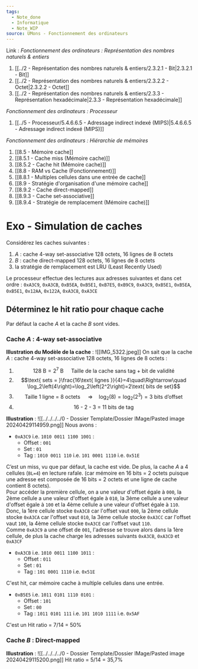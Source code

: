 ```yaml
---
tags:
  - Note_done
  - Informatique
  - Note_WIP
source: UMons - Fonctionnement des ordinateurs
---
```


Link :
_Fonctionnement des ordinateurs : Représentation des nombres naturels & entiers_
1. [[../2 - Représentation des nombres naturels & entiers/2.3.2.1 - Bit|2.3.2.1 - Bit]]
2. [[../2 - Représentation des nombres naturels & entiers/2.3.2.2 - Octet|2.3.2.2 - Octet]]
3. [[../2 - Représentation des nombres naturels & entiers/2.3.3 - Représentation hexadécimale|2.3.3 - Représentation hexadécimale]]

_Fonctionnement des ordinateurs : Processeur_
1. [[../5 - Processeur/5.4.6.6.5 - Adressage indirect indexé (MIPS)|5.4.6.6.5 - Adressage indirect indexé (MIPS)]]

_Fonctionnement des ordinateurs : Hiérarchie de mémoires_
1. [[8.5 - Mémoire cache]]
2. [[8.5.1 - Cache miss (Mémoire cache)]]
3. [[8.5.2 - Cache hit (Mémoire cache)]]
4. [[8.8 - RAM vs Cache (Fonctionnement)]]
5. [[8.8.1 - Multiples cellules dans une entrée de cache]]
6. [[8.9 - Stratégie d'organisation d'une mémoire cache]]
7. [[8.9.2 - Cache direct-mapped]]
8. [[8.9.3 - Cache set-associative]]
9. [[8.9.4 - Stratégie de remplacement (Mémoire cache)]]

# Exo - Simulation de caches
Considérez les caches suivantes :
1. $A$ : cache 4-way set-associative 128 octets, 16 lignes de 8 octets 
2. $B$ : cache direct-mapped 128 octets, 16 lignes de 8 octets 
3. la stratégie de remplacement est LRU (Least Recently Used)

Le processeur effectue des lectures aux adresses suivantes et dans cet ordre : `0xA3C9`, `0xA3CB`, `0xB5EA`, `0xB5E1`, `0xB7E5`, `0xB9C9`, `0xA3C9`, `0xB5E1`, `0xB5EA`, `0xB5E1`, `0x12AA`, `0x122A`, `0xA3C8`, `0xA3CE`
## Déterminez le hit ratio pour chaque cache 
Par défaut la cache $A$ et la cache $B$ sont vides.
### Cache $A$ : 4-way set-associative
**Illustration du Modèle de la cache** : ![[IMG_5322.jpeg]]
On sait que la cache $A$ : cache 4-way set-associative 128 octets, 16 lignes de 8 octets :
1. $$128\text{ B}= 2^7\text{ B}\quad \text{ Taille de la cache sans tag + bit de validité }$$
2. $$\text{ sets = }\frac{16\text{ lignes }}{4}=4\quad\Rightarrow\quad \log_2\left(4\right)=\log_2\left(2^2\right)=2\text{ bits de set}$$
3. $$\text{Taille 1 ligne = 8 octets }\quad\Rightarrow\quad \log_2(8)=\log_2\left(2^3\right)=3\text{ bits d’offset}$$
4. $$\text{16 - 2 - 3 = 11 bits de tag}$$

**Illustration** : ![[../../../../0 - Dossier Template/Dossier IMage/Pasted image 20240429114959.png]]
Nous avons :
- `0xA3C9` i.e. `1010 0011 1100 1001` :
	- Offset : `001`
	- Set : `01`
	- Tag : `1010 0011 110` i.e. `101 0001 1110` i.e. `0x51E`

C’est un miss, vu que par défaut, la cache est vide. De plus, la cache $A$ a 4 cellules (`BL=4`) en lecture rafale. (car mémoire en 16 bits = 2 octets puisque une adresse est composée de 16 bits = 2 octets et une ligne de cache contient 8 octets). 
\
Pour accéder la première cellule, on a une valeur d'offset égale à `000`, la 2ème cellule a une valeur d'offset égale à `010`, la 3ème cellule a une valeur d'offset égale à `100` et la 4ème cellule a une valeur d'offset égale à `110`. 
\
Donc, la 1ère cellule stocke `0xA3C8` car l'offset vaut `000`, la 2ème cellule stocke `0xA3CA` car l'offset vaut `010`, la 3éme cellule stocke `0xA3CC` car l'offset vaut `100`, la 4ème cellule stocke `0xA3CE` car l'offset vaut `110`. 
\
Comme `0xA3C9` a une offset de `001`, l'adresse se trouve alors dans la 1ère cellule, de plus la cache charge les adresses suivants `0xA3CB`, `0xA3CD` et `0xA3CF` 

- `0xA3CB` i.e. `1010 0011 1100 1011` :
	- Offset : `011`
	- Set : `01`
	- Tag : `101 0001 1110` i.e. `0x51E`

C'est hit, car mémoire cache à multiple cellules dans une entrée. 

- `0xB5E5` i.e. `1011 0101 1110 0101` : 
	- Offset : `101`
	- Set : `00`
	- Tag : `1011 0101 111` i.e. `101 1010 1111` i.e. `0x5AF`

C'est un 
Hit ratio = 7/14 = 50%
### Cache $B$ : Direct-mapped
**Illustration** : ![[../../../../0 - Dossier Template/Dossier IMage/Pasted image 20240429115200.png]]
Hit ratio = 5/14 = 35,7%